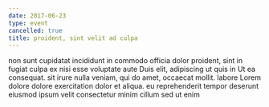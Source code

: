 ```yaml
---
date: 2017-06-23
type: event
cancelled: true
title: proident, sint velit ad culpa
---
```

non sunt cupidatat incididunt in commodo officia dolor proident, sint in fugiat culpa ex nisi esse voluptate aute Duis elit, adipiscing ut quis in Ut ea consequat. sit irure nulla veniam, qui do amet, occaecat mollit. labore Lorem dolore dolore exercitation dolor et aliqua. eu reprehenderit tempor deserunt eiusmod ipsum velit consectetur minim cillum sed ut enim